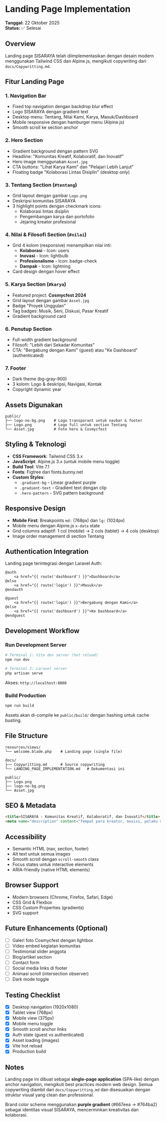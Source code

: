 # Landing Page Implementation

**Tanggal:** 22 Oktober 2025  
**Status:** ✅ Selesai

## Overview

Landing page SISARAYA telah diimplementasikan dengan desain modern menggunakan Tailwind CSS dan Alpine.js, mengikuti copywriting dari `docs/Copywritting.md`.

## Fitur Landing Page

### 1. **Navigation Bar**
- Fixed top navigation dengan backdrop blur effect
- Logo SISARAYA dengan gradient text
- Desktop menu: Tentang, Nilai Kami, Karya, Masuk/Dashboard
- Mobile responsive dengan hamburger menu (Alpine.js)
- Smooth scroll ke section anchor

### 2. **Hero Section**
- Gradient background dengan pattern SVG
- Headline: "Komunitas Kreatif, Kolaboratif, dan Inovatif"
- Hero image menggunakan `Asset.jpg`
- CTA buttons: "Lihat Karya Kami" dan "Pelajari Lebih Lanjut"
- Floating badge "Kolaborasi Lintas Disiplin" (desktop only)

### 3. **Tentang Section** (`#tentang`)
- Grid layout dengan gambar `Logo.png`
- Deskripsi komunitas SISARAYA
- 3 highlight points dengan checkmark icons:
  - Kolaborasi lintas disiplin
  - Pengembangan karya dan portofolio
  - Jejaring kreator profesional

### 4. **Nilai & Filosofi Section** (`#nilai`)
- Grid 4 kolom (responsive) menampilkan nilai inti:
  - **Kolaborasi** - Icon: users
  - **Inovasi** - Icon: lightbulb
  - **Profesionalisme** - Icon: badge-check
  - **Dampak** - Icon: lightning
- Card design dengan hover effect

### 5. **Karya Section** (`#karya`)
- Featured project: **Cosmycfest 2024**
- Grid layout dengan gambar `Asset.jpg`
- Badge "Proyek Unggulan"
- Tag badges: Musik, Seni, Diskusi, Pasar Kreatif
- Gradient background card

### 6. **Penutup Section**
- Full-width gradient background
- Filosofi: "Lebih dari Sekadar Komunitas"
- CTA: "Bergabung dengan Kami" (guest) atau "Ke Dashboard" (authenticated)

### 7. **Footer**
- Dark theme (bg-gray-900)
- 3 kolom: Logo & deskripsi, Navigasi, Kontak
- Copyright dynamic year

## Assets Digunakan

```
public/
├── logo-no-bg.png    # Logo transparant untuk navbar & footer
├── Logo.png          # Logo full untuk section Tentang
└── Asset.jpg         # Foto hero & Cosmycfest
```

## Styling & Teknologi

- **CSS Framework**: Tailwind CSS 3.x
- **JavaScript**: Alpine.js 3.x (untuk mobile menu toggle)
- **Build Tool**: Vite 7.1
- **Fonts**: Figtree dari fonts.bunny.net
- **Custom Styles**:
  - `.gradient-bg` - Linear gradient purple
  - `.gradient-text` - Gradient text dengan clip
  - `.hero-pattern` - SVG pattern background

## Responsive Design

- **Mobile First**: Breakpoints `md:` (768px) dan `lg:` (1024px)
- Mobile menu dengan Alpine.js `x-data` state
- Grid columns adaptif: 1 col (mobile) → 2 cols (tablet) → 4 cols (desktop)
- Image order management di section Tentang

## Authentication Integration

Landing page terintegrasi dengan Laravel Auth:

```blade
@auth
    <a href="{{ route('dashboard') }}">Dashboard</a>
@else
    <a href="{{ route('login') }}">Masuk</a>
@endauth

@guest
    <a href="{{ route('login') }}">Bergabung dengan Kami</a>
@else
    <a href="{{ route('dashboard') }}">Ke Dashboard</a>
@endguest
```

## Development Workflow

### Run Development Server

```powershell
# Terminal 1: Vite dev server (hot reload)
npm run dev

# Terminal 2: Laravel server
php artisan serve
```

Akses: `http://localhost:8000`

### Build Production

```powershell
npm run build
```

Assets akan di-compile ke `public/build/` dengan hashing untuk cache busting.

## File Structure

```
resources/views/
└── welcome.blade.php    # Landing page (single file)

docs/
├── Copywritting.md      # Source copywriting
└── LANDING_PAGE_IMPLEMENTATION.md   # Dokumentasi ini

public/
├── Logo.png
├── logo-no-bg.png
└── Asset.jpg
```

## SEO & Metadata

```html
<title>SISARAYA - Komunitas Kreatif, Kolaboratif, dan Inovatif</title>
<meta name="description" content="Tempat para kreator, musisi, pelaku media, dan wirausahawan berkumpul untuk berkolaborasi dan menciptakan karya yang berdampak.">
```

## Accessibility

- Semantic HTML (nav, section, footer)
- Alt text untuk semua images
- Smooth scroll dengan `scroll-smooth` class
- Focus states untuk interactive elements
- ARIA-friendly (native HTML elements)

## Browser Support

- Modern browsers (Chrome, Firefox, Safari, Edge)
- CSS Grid & Flexbox
- CSS Custom Properties (gradients)
- SVG support

## Future Enhancements (Optional)

- [ ] Galeri foto Cosmycfest dengan lightbox
- [ ] Video embed kegiatan komunitas
- [ ] Testimonial slider anggota
- [ ] Blog/artikel section
- [ ] Contact form
- [ ] Social media links di footer
- [ ] Animasi scroll (intersection observer)
- [ ] Dark mode toggle

## Testing Checklist

- [x] Desktop navigation (1920x1080)
- [x] Tablet view (768px)
- [x] Mobile view (375px)
- [x] Mobile menu toggle
- [x] Smooth scroll anchor links
- [x] Auth state (guest vs authenticated)
- [x] Asset loading (images)
- [x] Vite hot reload
- [x] Production build

## Notes

Landing page ini dibuat sebagai **single-page application** (SPA-like) dengan anchor navigation, mengikuti best practices modern web design. Semua copywriting diambil dari `docs/Copywritting.md` dan disesuaikan dengan struktur visual yang clean dan professional.

Brand color scheme menggunakan **purple gradient** (#667eea → #764ba2) sebagai identitas visual SISARAYA, mencerminkan kreativitas dan kolaborasi.
